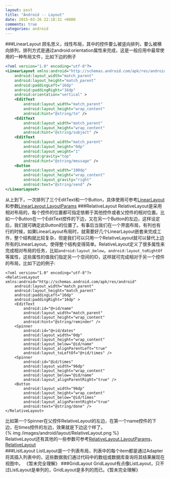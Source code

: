 ```yaml
---
layout: post
title: "Android -- Layout"
date: 2015-03-26 22:18:31 +0800
comments: true
categories: android
---    
```

###LinearLayout
顾名思义，线性布局，其中的控件要么被竖向排列，要么被横向排列，排列方式是通过android:orientation属性来完成，这是一般应用中最常使用的一种布局文件，比如下边的例子   
```xml
<?xml version="1.0" encoding="utf-8"?>
<LinearLayout xmlns:android="http://schemas.android.com/apk/res/android"
    android:layout_width="match_parent"
    android:layout_height="match_parent"
    android:paddingLeft="16dp"
    android:paddingRight="16dp"
    android:orientation="vertical" >
    <EditText
        android:layout_width="match_parent"
        android:layout_height="wrap_content"
        android:hint="@string/to" />
    <EditText
        android:layout_width="match_parent"
        android:layout_height="wrap_content"
        android:hint="@string/subject" />
    <EditText
        android:layout_width="match_parent"
        android:layout_height="0dp"
        android:layout_weight="1"
        android:gravity="top"
        android:hint="@string/message" />
    <Button
        android:layout_width="100dp"
        android:layout_height="wrap_content"
        android:layout_gravity="right"
        android:text="@string/send" />
</LinearLayout>
```
从上到下，一次排列了三个EditText和一个Button，具体使用可参考[LinearLayout](http://developer.android.com/reference/android/widget/LinearLayout.html)和参数[LinearLayout.LayoutParams](http://developer.android.com/reference/android/widget/LinearLayout.LayoutParams.html)    <!--more-->
###RelativeLayout
RelativeLayout是采用相对布局的，每个控件的位置都可指定依赖于其他控件或者父控件的相对位置。比如一个Button在一个EditText控件的下边，又在另一个Button的左边，这样设定后，我们就可确定此Button的位置了。有事后当我们在一个界面布局，有列也有行的时候，如果LinearLayout布局时，就需要好几个LinearLayout嵌套来完成工作，整个结构就比较复杂，但是我们可以只用一个RelativeLayout就可以替代上边所有的LinearLayout。使得整个结构变得简单。RelativeLayout定义了很多属性来完成相对布局的任务，比如`android:layout_below`，`android:layout_toRightOf`等属性，这些属性的值我们指定另一个空间的ID，这样就可完成相对于另一个控件的布局，比如下边的例子:
```
<?xml version="1.0" encoding="utf-8"?>
<RelativeLayout xmlns:android="http://schemas.android.com/apk/res/android"
    android:layout_width="match_parent"
    android:layout_height="match_parent"
    android:paddingLeft="16dp"
    android:paddingRight="16dp" >
    <EditText
        android:id="@+id/name"
        android:layout_width="match_parent"
        android:layout_height="wrap_content"
        android:hint="@string/reminder" />
    <Spinner
        android:id="@+id/dates"
        android:layout_width="0dp"
        android:layout_height="wrap_content"
        android:layout_below="@id/name"
        android:layout_alignParentLeft="true"
        android:layout_toLeftOf="@+id/times" />
    <Spinner
        android:id="@id/times"
        android:layout_width="96dp"
        android:layout_height="wrap_content"
        android:layout_below="@id/name"
        android:layout_alignParentRight="true" />
    <Button
        android:layout_width="96dp"
        android:layout_height="wrap_content"
        android:layout_below="@id/times"
        android:layout_alignParentRight="true"
        android:text="@string/done" />
</RelativeLayout>
```
比如第一个Spinner在父控件RelativeLayout的左边，在第一个name控件的下边，在times控件的左边，效果就是下边这个样了。   
{% img  /images/android/layout/RelativeLayout.png %}   
RelativeLayout还有其他的一些参数可参考[RelativeLayout.LayoutParams](http://developer.android.com/reference/android/widget/RelativeLayout.LayoutParams.html)，[RelativeLayout](http://developer.android.com/reference/android/widget/RelativeLayout.html)   
###ListLayout
ListLayout是一个列表布局，列表中的每个item都是通过Adapter将其插入列表中的，这些数据我们通过代码中的数组或数据库查询将其结果展现在视图中。
《暂未完全理解》
###GridLayout
GridLayout有点像ListLayout，只不过ListLayout是单列的，GridLayout是多列的而已。《暂未完全理解》
